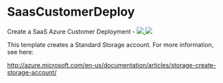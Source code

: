 # SaasCustomerDeploy

Create a SaaS Azure Customer Deployment - <a href="https://portal.azure.com/#create/Microsoft.Template/uri/https://raw.githubusercontent.com/djpericsson/SaasCustomerDeploy/master/azuredeploy.json" target="_blank">
    <img src="http://azuredeploy.net/deploybutton.png"/>
</a>
<a href="http://armviz.io/#/?load=https://raw.githubusercontent.com/djpericsson/SaasCustomerDeploy/master/azuredeploy.json" target="_blank">
    <img src="http://armviz.io/visualizebutton.png"/>
</a>

This template creates a Standard Storage account. For more information, see here:

http://azure.microsoft.com/en-us/documentation/articles/storage-create-storage-account/

